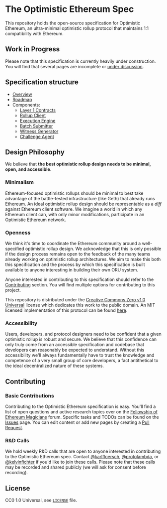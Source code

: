 # The Optimistic Ethereum Spec

This repository holds the open-source specification for Optimistic Ethereum, an ultra-minimal optimistic rollup protocol that maintains 1:1 compatibility with Ethereum.

## Work in Progress

Please note that this specification is currently heavily under construction.
You will find that several pages are incomplete or [under discussion](https://github.com/ethereum-optimism/optimistic-specs/issues).

## Specification structure

- [Overview](./overview.md)
- [Roadmap](./roadmap.md)
- Components:
  - [Layer 1 Contracts](./components/layer1.md)
  - [Rollup Client](./components/rollup_client.md)
  - [Execution Engine](./components/exec_engine.md)
  - [Batch Submitter](./components/batch_submitter.md)
  - [Witness Generator](./components/witness_gen.md)
  - [Challenge Agent](./components/challenge_agent.md)

## Design Philosophy

We believe that **the best optimistic rollup design needs to be minimal, open, and accessible.**

### Minimalism

Ethereum-focused optimistic rollups should be minimal to best take advantage of the battle-tested infrastructure (like Geth) that already runs Ethereum.
An ideal optimistic rollup design should be representable as a *diff* against Ethereum client software.
We imagine a world in which any Ethereum client can, with only minor modifications, participate in an Optimistic Ethereum network.

### Openness

We think it's time to coordinate the Ethereum community around a well-specified optimistic rollup design.
We acknowledge that this is only possible if the design process remains open to the feedback of the many teams already working on optimistic rollup architectures.
We aim to make this both this specification and the process by which this specification is built available to anyone interesting in building their own ORU system.

Anyone interested in contributing to this specification should refer to the [Contributing](#contributing) section.
You will find multiple options for contributing to this project.

This repository is distributed under the [Creative Commons Zero v1.0 Universal](https://github.com/ethereum-optimism/optimistic-specs/blob/main/LICENSE) license which dedicates this work to the public domain.
An MIT licensed implementation of this protocol can be found [here](https://github.com/ethereum-optimism/optimism).

### Accessibility

Users, developers, and protocol designers need to be confident that a given optimistic rollup is robust and secure.
We believe that this confidence can only truly come from an accessible specification and codebase that developers can reasonably be expected to understand.
Without this accessibility we'll always fundamentally have to trust the knowledge and competence of a very small group of core developers, a fact antithetical to the ideal decentralized nature of these systems.

## Contributing
### Basic Contributions
Contributing to the Optimistic Ethereum specification is easy.
You'll find a list of open questions and active research topics over on the [Fellowship of Ethereum Magicians](https://ethereum-magicians.org) forum.
Specific tasks and TODOs can be found on the [Issues](https://github.com/ethereum-optimism/optimistic-specs/issues) page.
You can edit content or add new pages by creating a [Pull Request](https://github.com/ethereum-optimism/optimistic-specs/pulls).

### R&D Calls
We hold weekly R&D calls that are open to anyone interested in contributing to the Optimistic Ethereum spec.
Contact [@karlfloersch](https://twitter.com/karl_dot_tech/), [@protolambda](https://github.com/protolambda/), or [@kelvinfichter](https://twitter.com/kelvinfichter) if you'd like to join these calls.
Please note that these calls may be recorded and shared publicly (we will ask for consent before recording).

## License

CC0 1.0 Universal, see [`LICENSE`](./LICENSE) file.
